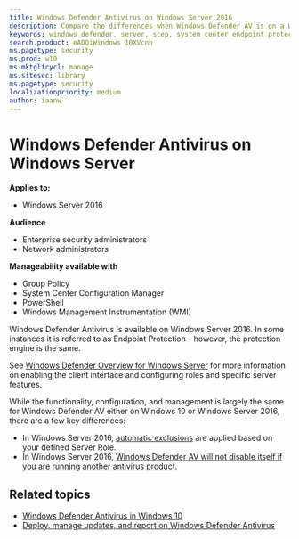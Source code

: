 ```yaml
---
title: Windows Defender Antivirus on Windows Server 2016
description: Compare the differences when Windows Defender AV is on a Windows Server SKU versus a Windows 10 endpoint
keywords: windows defender, server, scep, system center endpoint protection, server 2016, current branch, server 2012
search.product: eADQiWindows 10XVcnh
ms.pagetype: security
ms.prod: w10
ms.mktglfcycl: manage
ms.sitesec: library
ms.pagetype: security
localizationpriority: medium
author: iaanw
---
```



# Windows Defender Antivirus on Windows Server


**Applies to:**

- Windows Server 2016

**Audience**

- Enterprise security administrators
- Network administrators


**Manageability available with**

- Group Policy
- System Center Configuration Manager 
- PowerShell
- Windows Management Instrumentation (WMI)


Windows Defender Antivirus is available on Windows Server 2016. In some instances it is referred to as Endpoint Protection - however, the protection engine is the same.

See [Windows Defender Overview for Windows Server](https://technet.microsoft.com/windows-server-docs/security/windows-defender/windows-defender-overview-windows-server) for more information on enabling the client interface and configuring roles and specific server features.

While the functionality, configuration, and management is largely the same for Windows Defender AV either on Windows 10 or Windows Server 2016, there are a few key differences:

- In Windows Server 2016, [automatic exclusions](configure-server-exclusions-windows-defender-antivirus.md) are applied based on your defined Server Role.
- In Windows Server 2016, [Windows Defender AV will not disable itself if you are running another antivirus product](windows-defender-antivirus-on-windows-server-2016.md).


## Related topics

- [Windows Defender Antivirus in Windows 10](windows-defender-antivirus-in-windows-10.md)
- [Deploy, manage updates, and report on Windows Defender Antivirus](deploy-manage-report-windows-defender-antivirus.md)